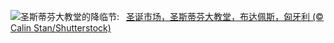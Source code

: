 ![](https://www.bing.com/th?id=OHR.ChristmasBudapest_ZH-CN8197439971_UHD.jpg&w=1000)圣斯蒂芬大教堂的降临节:&nbsp;&ensp;[圣诞市场，圣斯蒂芬大教堂，布达佩斯，匈牙利 (© Calin Stan/Shutterstock)](https://www.bing.com/th?id=OHR.ChristmasBudapest_ZH-CN8197439971_UHD.jpg)
<br><br/>
